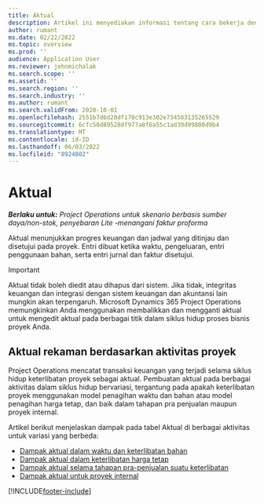 ```yaml
---
title: Aktual
description: Artikel ini menyediakan informasi tentang cara bekerja dengan aktual di Microsoft Dynamics 365 Project Operations.
author: rumant
ms.date: 02/22/2022
ms.topic: overview
ms.prod: ''
audience: Application User
ms.reviewer: johnmichalak
ms.search.scope: ''
ms.assetid: ''
ms.search.region: ''
ms.search.industry: ''
ms.author: rumant
ms.search.validFrom: 2020-10-01
ms.openlocfilehash: 2551b7d6d20df170c913e302e734583135265529
ms.sourcegitcommit: 6cfc50d89528df977a8f6a55c1ad39d99800d9b4
ms.translationtype: MT
ms.contentlocale: id-ID
ms.lasthandoff: 06/03/2022
ms.locfileid: "8924802"
---
```

# <a name="actuals"></a>Aktual

_**Berlaku untuk:** Project Operations untuk skenario berbasis sumber daya/non-stok, penyebaran Lite -menangani faktur proforma_

Aktual menunjukkan progres keuangan dan jadwal yang ditinjau dan disetujui pada proyek. Entri dibuat ketika waktu, pengeluaran, entri penggunaan bahan, serta entri jurnal dan faktur disetujui.

> [!IMPORTANT]
> Aktual tidak boleh diedit atau dihapus dari sistem. Jika tidak, integritas keuangan dan integrasi dengan sistem keuangan dan akuntansi lain mungkin akan terpengaruh. Microsoft Dynamics 365 Project Operations memungkinkan Anda menggunakan membalikkan dan mengganti aktual untuk mengedit aktual pada berbagai titik dalam siklus hidup proses bisnis proyek Anda.

## <a name="recording-actuals-based-on-project-events"></a>Aktual rekaman berdasarkan aktivitas proyek

Project Operations mencatat transaksi keuangan yang terjadi selama siklus hidup keterlibatan proyek sebagai aktual. Pembuatan aktual pada berbagai aktivitas dalam siklus hidup bervariasi, tergantung pada apakah keterlibatan proyek menggunakan model penagihan waktu dan bahan atau model penagihan harga tetap, dan baik dalam tahapan pra penjualan maupun proyek internal.

Artikel berikut menjelaskan dampak pada tabel Aktual di berbagai aktivitas untuk variasi yang berbeda:

- [Dampak aktual dalam waktu dan keterlibatan bahan](ActualsonTM.md)
- [Dampak aktual dalam keterlibatan harga tetap](ActualonFP.md)
- [Dampak aktual selama tahapan pra-penjualan suatu keterlibatan](ActualonPreSales.md)
- [Dampak aktual untuk proyek internal](ActualonInternal.md)

[!INCLUDE[footer-include](../includes/footer-banner.md)]
